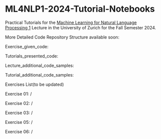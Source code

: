 # ML4NLP1-2024-Tutorial-Notebooks
Practical Tutorials for the [Machine Learning for Natural Language Processing 1](https://studentservices.uzh.ch/uzh/anonym/vvz/?sap-language=EN&sap-ui-language=EN#/details/2023/003/SM/50941599) Lecture in the University of Zurich for the Fall Semester 2024.

More Detailed Code Repository Structure available soon:

Exercise_given_code:

Tutorials_presented_code:

Lecture_additional_code_samples:

Tutorial_additional_code_samples:

Exercises List(to be updated)

Exercise 01: /

Exercise 02: /

Exercise 03: /

Exercise 05: /

Exercise 06: /
